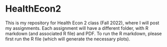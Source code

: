 # HealthEcon2

This is my repository for Health Econ 2 class (Fall 2022), where I will post my assignments. Each assignment will have a different folder, with R markdown (and associated R file) and PDF.  To run the R markdown, please first run the R file (which will generate the necessary plots). 

